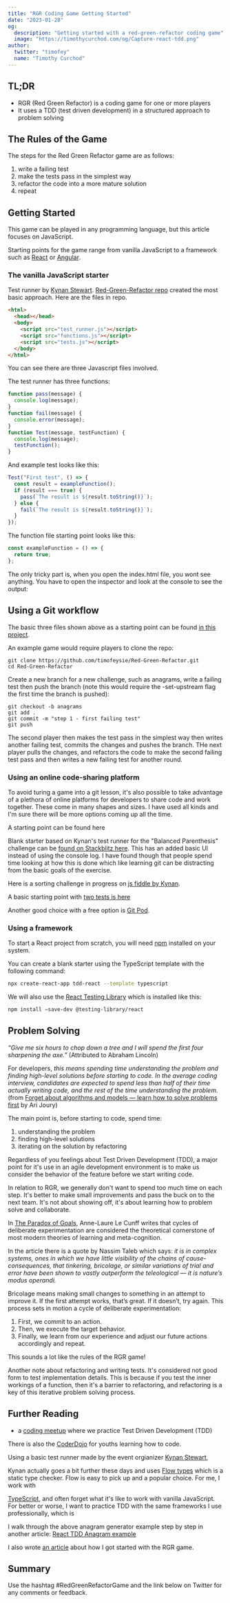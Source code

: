 ```yaml
---
title: "RGR Coding Game Getting Started"
date: "2023-01-28"
og:
  description: "Getting started with a red-green-refactor coding game"
  image: "https://timothycurchod.com/og/Capture-react-tdd.png"
author:
  twitter: "timofey"
  name: "Timothy Curchod"
---
```


## TL;DR

- RGR (Red Green Refactor) is a coding game for one or more players
- It uses a TDD (test driven development) in a structured approach to problem solving

## The Rules of the Game

The steps for the Red Green Refactor game are as follows:

1. write a failing test
2. make the tests pass in the simplest way
3. refactor the code into a more mature solution
4. repeat

## Getting Started

This game can be played in any programming language, but this article focuses on JavaScript.

Starting points for the game range from vanilla JavaScript to a framework such as [React](https://reactjs.org/) or [Angular](https://angular.io/).

### The vanilla JavaScript starter

Test runner by [Kynan Stewart](https://github.com/k7n4n5t3w4rt). [Red-Green-Refactor repo](https://github.com/timofeysie/Red-Green-Refactor) created the most basic approach.  Here are the files in repo.

```html
<html>
  <head></head>
  <body>
    <script src="test_runner.js"></script>
    <script src="functions.js"></script>
    <script src="tests.js"></script>
  </body>
</html>
```

You can see there are three Javascript files involved.

The test runner has three functions:

```js
function pass(message) {
  console.log(message);
}
function fail(message) {
  console.error(message);
}
function Test(message, testFunction) {
  console.log(message);
  testFunction();
}
```

And example test looks like this:

```js
Test("First test", () => {
  const result = exampleFunction();
  if (result === true) {
    pass(`The result is ${result.toString()}`);
  } else {
    fail(`The result is ${result.toString()}`);
  }
});
```

The function file starting point looks like this:

```js
const exampleFunction = () => {
  return true;
};
```

The only tricky part is, when you open the index.html file, you wont see anything.  You have to open the inspector and look at the console to see the output:

## Using a Git workflow

The basic three files shown above as a starting point can be found [in this project](https://github.com/timofeysie/Red-Green-Refactor).

An example game would require players to clone the repo:

```shell
git clone https://github.com/timofeysie/Red-Green-Refactor.git
cd Red-Green-Refactor
```

Create a new branch for a new challenge, such as anagrams, write a failing test then push the branch (note this would require the -set-upstream flag the first time the branch is pushed):

```shell
git checkout -b anagrams
git add .
git commit -m "step 1 - first failing test"
git push
```

The second player then makes the test pass in the simplest way then writes another failing test, commits the changes and pushes the branch.  THe next player pulls the changes, and refactors the code to make the second failing test pass and then writes a new failing test for another round.

### Using an online code-sharing platform

To avoid turing a game into a git lesson, it's also possible to take advantage of a plethora of online platforms for developers to share code and work together.  These come in many shapes and sizes.  I have used all kinds and I'm sure there will be more options coming up all the time.

A  starting point can be found here

Blank starter based on Kynan's test runner for the "Balanced Parenthesis" challenge can be [found on Stackblitz here](https://stackblitz.com/edit/vanilla-js-playground-spxxvb?file=index.js).  This has an added basic UI instead of using the console log.  I have found though that people spend time looking at how this is done which like learning git can be distracting from the basic goals of the exercise.

Here is a sorting challenge in progress on [js fiddle by Kynan](https://jsfiddle.net/k7n4n5t3w4rt/92m1facn/11/).

A basic starting point with [two tests is here](https://stackblitz.com/edit/vanilla-js-playground-kq1kcx?file=index.js)

Another good choice with a free option is [Git Pod](https://www.gitpod.io/).

### Using a framework

To start a React project from scratch, you will need [npm](https://www.npmjs.com/get-npm) installed on your system.

You can create a blank starter using the TypeScript template with the following command:

```bash
npx create-react-app tdd-react --template typescript
```

We will also use the [React Testing Library](https://testing-library.com/docs/react-testing-library/intro) which is installed like this:

```bash
npm install –save-dev @testing-library/react
```

## Problem Solving

*“Give me six hours to chop down a tree and I will spend the first four sharpening the axe.”* (Attributed to Abraham Lincoln)

For developers, *this means spending time understanding the problem and finding high-level solutions before starting to code. In the average coding interview, candidates are expected to spend less than half of their time actually writing code, and the rest of the time understanding the problem.* (from [Forget about algorithms and models — learn how to solve problems first](https://thenextweb.com/news/forget-about-algorithms-and-models-learn-how-to-solve-problems-first) by Ari Joury)

The main point is, before starting to code, spend time:

1. understanding the problem
2. finding high-level solutions
3. iterating on the solution by refactoring

Regardless of you feelings about Test Driven Development (TDD), a major point for it's use in an agile development environment is to make us consider the behavior of the feature before we start writing code.

In relation to RGR, we generally don't want to spend too much time on each step.  It's better to make small improvements and pass the buck on to the next team.  It's not about showing off, it's about learning how to problem solve and collaborate.

In [The Paradox of Goals](https://nesslabs.com/the-paradox-of-goals), Anne-Laure Le Cunff writes that cycles of deliberate experimentation are considered the theoretical cornerstone of most modern theories of learning and meta-cognition.

In the article there is a quote by Nassim Taleb which says: *it is in complex systems, ones in which we have little visibility of the chains of cause-consequences, that tinkering, bricolage, or similar variations of trial and error have been shown to vastly outperform the teleological — it is nature’s modus operandi.*

Bricolage means making small changes to something in an attempt to improve it.  If the first attempt works, that’s great. If it doesn’t, try again.  This process sets in motion a cycle of deliberate experimentation:

1. First, we commit to an action.
2. Then, we execute the target behavior.
3. Finally, we learn from our experience and adjust our future actions accordingly and repeat.

This sounds a lot like the rules of the RGR game!

Another note about refactoring and writing tests.  It's considered not good form to test implementation details.  This is because if you test the inner workings of a function, then it's a barrier to refactoring, and refactoring is a key of this iterative problem solving process.

## Further Reading

- a [coding meetup](https://www.meetup.com/coding-dojo-sydney) where we practice Test Driven Development (TDD)

There is also the [CoderDojo](https://en.wikipedia.org/wiki/CoderDojo) for youths learning how to code.

Using a basic test runner made by the event orgianizer [Kynan Stewart](https://github.com/k7n4n5t3w4rt),

Kynan actually goes a bit further these days and uses [Flow types](https://flow.org/) which is a static type checker.  Flow is easy to pick up and a popular choice.  For me, I work with 

[TypeScript](https://www.typescriptlang.org/), and often forget what it's like to work with vanilla JavaScript.  For better or worse, I want to practice TDD with the same frameworks I use professionally, which is 

I walk through the above anagram generator example step by step in another article: [React TDD Anagram example](https://timothycurchod.com/writings/tdd-react-anagram)

I also wrote [an article](https://timothycurchod.com/writings/red-green-refactor-repeat) about how I got started with the RGR game.

## Summary

Use the hashtag #RedGreenRefactorGame and the link below on Twitter for any comments or feedback.
